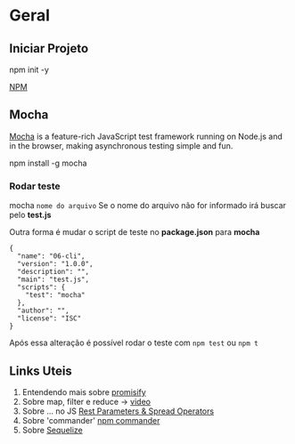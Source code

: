 # Geral

## Iniciar Projeto

npm init -y

[NPM](https://www.npmjs.com/)

## Mocha

[Mocha](https://mochajs.org/) is a feature-rich JavaScript test framework running on Node.js and in the browser, making asynchronous testing simple and fun.

npm install -g mocha

### Rodar teste

mocha `nome do arquivo`
Se o nome do arquivo não for informado irá buscar pelo **test.js**

Outra forma é mudar o script de teste no **package.json** para **mocha**

````JS
{
  "name": "06-cli",
  "version": "1.0.0",
  "description": "",
  "main": "test.js",
  "scripts": {
    "test": "mocha"
  },
  "author": "",
  "license": "ISC"
}
````

Após essa alteração é possível rodar o teste com `npm test` ou `npm t`

## Links Uteis

1. Entendendo mais sobre [promisify](https://nodejs.org/dist/latest-v8.x/docs/api/util.html)
2. Sobre map, filter e reduce -> [video](https://www.youtube.com/watch?v=D_MExaVe95w)
3. Sobre ... no JS [Rest Parameters & Spread Operators](https://dev.to/sagar/three-dots---in-javascript-26ci)
4. Sobre 'commander' [npm commander](https://www.npmjs.com/package/commander)
5. Sobre [Sequelize](https://sequelize.org/)